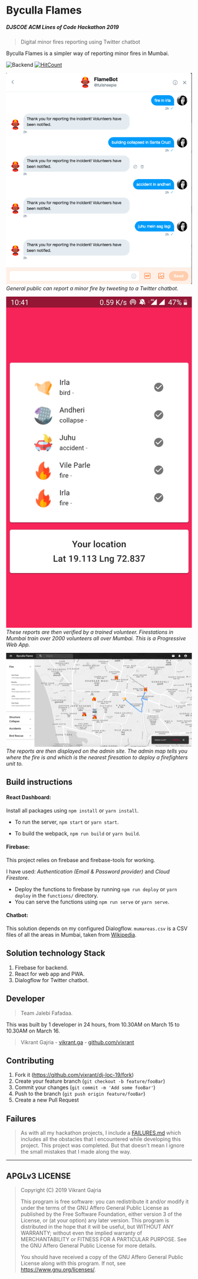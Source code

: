 # Byculla Flames
##### DJSCOE ACM Lines of Code Hackathon 2019
> Digital minor fires reporting using Twitter chatbot

Byculla Flames is a simpler way of reporting minor fires in Mumbai.

![Backend](https://img.shields.io/badge/Backend-Firebase-orange.svg)
[![HitCount](http://hits.dwyl.io/vixrant/dj-loc-19.svg)](http://hits.dwyl.io/vixrant/dj-loc-19)

![chatbot](/docs/img/chatbot.png) <br>
_General public can report a minor fire by tweeting to a Twitter chatbot._

![volunteer](/docs/img/pwa.jpg) <br>
_These reports are then verified by a trained volunteer. Firestations in Mumbai train over 2000 volunteers all over Mumbai. This is a Progressive Web App._

![map](/docs/img/map.png) <br>
_The reports are then displayed on the admin site._
_The admin map tells you where the fire is and which is the nearest firesation to deploy a firefighters unit to._

## Build instructions

#### React Dashboard:

Install all packages using `npm install` or `yarn install`.

- To run the server, `npm start` or `yarn start`.

- To build the webpack, `npm run build` or `yarn build`.

#### Firebase:

This project relies on firebase and firebase-tools for working.

I have used: *Authentication (Email & Password provider)* and *Cloud Firestore*.

- Deploy the functions to firebase by running `npm run deploy` or `yarn deploy` in the `functions/` directory.
- You can serve the functions using `npm run serve` or `yarn serve`.

#### Chatbot:

This solution depends on my configured Dialogflow. `mumareas.csv` is a CSV files of all the areas in Mumbai, taken from [Wikipedia](https://en.wikipedia.org/wiki/List_of_neighbourhoods_in_Mumbai).

## Solution technology Stack

1. Firebase for backend.
2. React for web app and PWA.
3. Dialogflow for Twitter chatbot.

## Developer

> Team Jalebi Fafadaa.

This was built by 1 developer in 24 hours, from 10.30AM on March 15 to 10.30AM on March 16.

> Vikrant Gajria - [vikrant.ga](https://www.vikrant.ga/) - [github.com/vixrant](https://github.com/vixrant)

## Contributing

1. Fork it (<https://github.com/vixrant/dj-loc-19/fork>)
2. Create your feature branch (`git checkout -b feature/fooBar`)
3. Commit your changes (`git commit -m 'Add some fooBar'`)
4. Push to the branch (`git push origin feature/fooBar`)
5. Create a new Pull Request

## Failures

> As with all my hackathon projects, I include a [FAILURES.md](/FAILURES.md)
> which includes all the obstacles that I encountered while developing this project.
> This project was completed. 
> But that doesn't mean I ignore the small mistakes that I made along the way.

--------------
APGLv3 LICENSE
--------------

> Copyright (C) 2019 Vikrant Gajria
>
> This program is free software: you can redistribute it and/or modify
> it under the terms of the GNU Affero General Public License as published
> by the Free Software Foundation, either version 3 of the License, or
> (at your option) any later version.
> This program is distributed in the hope that it will be useful,
> but WITHOUT ANY WARRANTY; without even the implied warranty of
> MERCHANTABILITY or FITNESS FOR A PARTICULAR PURPOSE.  See the
> GNU Affero General Public License for more details.
>
> You should have received a copy of the GNU Affero General Public License
> along with this program.  If not, see <https://www.gnu.org/licenses/>.
